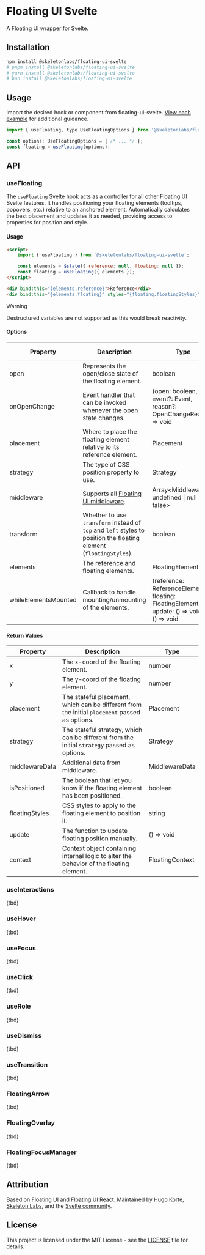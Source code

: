 # Floating UI Svelte

A Floating UI wrapper for Svelte.

## Installation

```bash
npm install @skeletonlabs/floating-ui-svelte
# pnpm install @skeletonlabs/floating-ui-svelte
# yarn install @skeletonlabs/floating-ui-svelte
# bun install @skeletonlabs/floating-ui-svelte
```

## Usage

Import the desired hook or component from floating-ui-svelte. [View each example](https://floating-ui-svelte.vercel.app/) for additional guidance.

```js
import { useFloating, type UseFloatingOptions } from '@skeletonlabs/floating-ui-svelte';

const options: UseFloatingOptions = { /* ... */ };
const floating = useFloating(options);
```

## API

### useFloating

The `useFloating` Svelte hook acts as a controller for all other Floating UI Svelte features. It handles positioning your floating elements (tooltips, popovers, etc.) relative to an anchored element. Automatically calculates the best placement and updates it as needed, providing access to properties for position and style.

#### Usage

```html
<script>
	import { useFloating } from '@skeletonlabs/floating-ui-svelte';

	const elements = $state({ reference: null, floating: null });
	const floating = useFloating({ elements });
</script>

<div bind:this="{elements.reference}">Reference</div>
<div bind:this="{elements.floating}" styles="{floating.floatingStyles}">Floating</div>
```

> [!WARNING]
> Destructured variables are not supported as this would break reactivity.

#### Options

| Property | Description | Type | Default Value |
| -------- | ----------- | ---- | ------------- |
| open | Represents the open/close state of the floating element. | boolean | true |
| onOpenChange | Event handler that can be invoked whenever the open state changes. | (open: boolean, event?: Event, reason?: OpenChangeReason) => void | - |
| placement | Where to place the floating element relative to its reference element. | Placement | 'bottom' |
| strategy | The type of CSS position property to use. | Strategy | 'absolute' |
| middleware | Supports all [Floating UI middleware](https://floating-ui.com/docs/middleware). | Array<Middleware \| undefined \| null \| false> | undefined     |
| transform | Whether to use `transform` instead of `top` and `left` styles to position the floating element (`floatingStyles`). | boolean | true          |
| elements | The reference and floating elements. | FloatingElements | - |
| whileElementsMounted | Callback to handle mounting/unmounting of the elements. | (reference: ReferenceElement, floating: FloatingElement, update: () => void) => () => void | - |

#### Return Values

| Property | Description | Type |
| -------- | ----------- | ---- |
| x | The x-coord of the floating element. | number |
| y | The y-coord of the floating element. | number |
| placement | The stateful placement, which can be different from the initial `placement` passed as options. | Placement |
| strategy | The stateful strategy, which can be different from the initial `strategy` passed as options. | Strategy |
| middlewareData | Additional data from middleware. | MiddlewareData  |
| isPositioned   | The boolean that let you know if the floating element has been positioned. | boolean |
| floatingStyles | CSS styles to apply to the floating element to position it. | string |
| update | The function to update floating position manually. | () => void |
| context | Context object containing internal logic to alter the behavior of the floating element. | FloatingContext |

### useInteractions

(tbd)

### useHover

(tbd)

### useFocus

(tbd)

### useClick

(tbd)

### useRole

(tbd)

### useDismiss

(tbd)

### useTransition

(tbd)

### FloatingArrow

(tbd)

### FloatingOverlay

(tbd)

### FloatingFocusManager

(tbd)

## Attribution

Based on [Floating UI](https://github.com/floating-ui/floating-ui) and [Floating UI React](https://floating-ui.com/docs/react). Maintained by [Hugo Korte](https://github.com/Hugos68), [Skeleton Labs](https://www.skeletonlabs.co/), and the [Svelte community](https://svelte.dev/).

## License

This project is licensed under the MIT License - see the [LICENSE](LICENSE) file for details.
